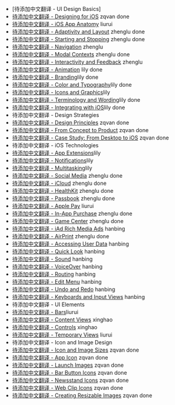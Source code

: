 - [待添加中文翻译 - UI Design Basics]
 - [待添加中文翻译 - Designing for iOS](designing-for-ios.md) zqvan done
 - [待添加中文翻译 - iOS App Anatomy](ios-app-anatomy.md) liurui
 - [待添加中文翻译 - Adaptivity and Layout](adaptivity-and-layout.md) zhenglu done
 - [待添加中文翻译 - Starting and Stopping](starting-and-stopping.md) zhenglu done
 - [待添加中文翻译 - Navigation](navigation.md) zhenglu
 - [待添加中文翻译 - Modal Contexts](modal-contexts.md) zhenglu done
 - [待添加中文翻译 - Interactivity and Feedback](interactivity-and-feedback.md) zhenglu
 - [待添加中文翻译 - Animation](animation.md) lily done
 - [待添加中文翻译 - Branding](branding.md)lily done
 - [待添加中文翻译 - Color and Typography](color-and-typography.md)lily done
 - [待添加中文翻译 - Icons and Graphics](icons-and-graphics.md)lily
 - [待添加中文翻译 - Terminology and Wording](terminology-and-wording.md)lily done
 - [待添加中文翻译 - Integrating with iOS](integrating-with-ios.md)lily done
- 待添加中文翻译 - Design Strategies
 - [待添加中文翻译 - Design Principles](design-principles.md) zqvan done
 - [待添加中文翻译 - From Concept to Product](from-concept-to-product.md) zqvan done
 - [待添加中文翻译 - Case Study: From Desktop to iOS](from-desktop-to-ios.md) zqvan done
- 待添加中文翻译 - iOS Technologies
 - [待添加中文翻译 - App Extensions](extensions.md)lily
 - [待添加中文翻译 - Notifications](notifications.md)lily
 - [待添加中文翻译 - Multitasking](multitasking.md)lily
 - [待添加中文翻译 - Social Media](social-media.md) zhenglu done
 - [待添加中文翻译 - iCloud](icloud.md) zhenglu done
 - [待添加中文翻译 - HealthKit](healthkit.md) zhenglu done
 - [待添加中文翻译 - Passbook](passbook.md) zhenglu done
 - [待添加中文翻译 - Apple Pay](apple-pay.md) liurui
 - [待添加中文翻译 - In-App Purchase](in-app-purchase.md) zhenglu done
 - [待添加中文翻译 - Game Center](game-center.md) zhenglu done
 - [待添加中文翻译 - iAd Rich Media Ads](iad-rich-media-ads.md) hanbing
 - [待添加中文翻译 - AirPrint](airprint.md) zhenglu done
 - [待添加中文翻译 - Accessing User Data](accessing-user-data.md) hanbing
 - [待添加中文翻译 - Quick Look](quick-look.md) hanbing
 - [待添加中文翻译 - Sound](sound.md) hanbing
 - [待添加中文翻译 - VoiceOver](voiceover.md) hanbing
 - [待添加中文翻译 - Routing](routing.md) hanbing
 - [待添加中文翻译 - Edit Menu](edit-menu.md) hanbing
 - [待添加中文翻译 - Undo and Redo](undo-and-redo.md) hanbing
 - [待添加中文翻译 - Keyboards and Input Views](keyboards-and-input-views.md) hanbing
- 待添加中文翻译 - UI Elements
 - [待添加中文翻译 - Bars](bars.md)liurui
 - [待添加中文翻译 - Content Views](content-views.md) xinghao
 - [待添加中文翻译 - Controls](controls.md) xinghao
 - [待添加中文翻译 - Temporary Views](temporary-views.md) liurui
- 待添加中文翻译 - Icon and Image Design
 - [待添加中文翻译 - Icon and Image Sizes](icon-and-image-sizes.md) zqvan done
 - [待添加中文翻译 - App Icon](app-icon.md) zqvan done
 - [待添加中文翻译 - Launch Images](launch-images.md) zqvan done
 - [待添加中文翻译 - Bar Button Icons](bar-button-icons.md) zqvan done
 - [待添加中文翻译 - Newsstand Icons](newsstand-icons.md) zqvan done
 - [待添加中文翻译 - Web Clip Icons](web-clip-icons.md) zqvan done
 - [待添加中文翻译 - Creating Resizable Images](creating-resizable-images.md) zqvan done
